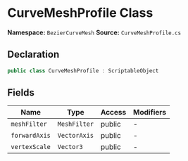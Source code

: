 # CurveMeshProfile Class

**Namespace:** `BezierCurveMesh`
**Source:** `CurveMeshProfile.cs`

## Declaration

```csharp
public class CurveMeshProfile : ScriptableObject
```

## Fields

| Name | Type | Access | Modifiers |
|------|------|--------|-----------|
| `meshFilter` | `MeshFilter` | public | - |
| `forwardAxis` | `VectorAxis` | public | - |
| `vertexScale` | `Vector3` | public | - |

